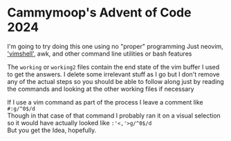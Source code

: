 
# Cammymoop's Advent of Code 2024

I'm going to try doing this one using no "proper" programming
Just neovim, ['vimshell'](https://gitlab.com/Cammymoop/vimshell/), awk, and other command line utilities or bash features

The `working` or `working2` files contain the end state of the vim buffer I used to get the answers. I delete some irrelevant stuff as I go but I don't remove any of the actual steps so you should be able to follow along just by reading the commands and looking at the other working files if necessary

If I use a vim command as part of the process I leave a comment like `#:g/^0$/d`  
Though in that case of that command I probably ran it on a visual selection so it would have actually looked like `:'<,'>g/^0$/d`  
But you get the Idea, hopefully.

